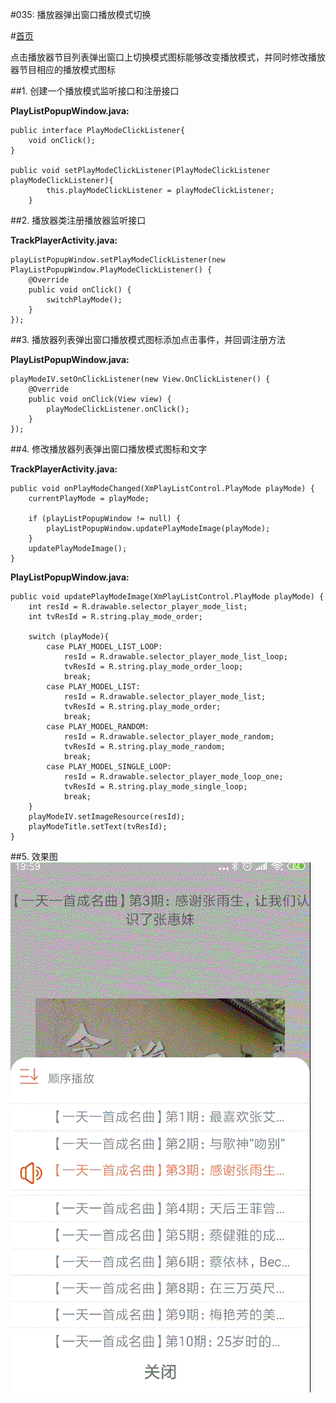 #035: 播放器弹出窗口播放模式切换

#[首页](./../README.md)

点击播放器节目列表弹出窗口上切换模式图标能够改变播放模式，并同时修改播放器节目相应的播放模式图标

##1. 创建一个播放模式监听接口和注册接口


**PlayListPopupWindow.java:**

    public interface PlayModeClickListener{
        void onClick();
    }
    
    public void setPlayModeClickListener(PlayModeClickListener playModeClickListener){
	        this.playModeClickListener = playModeClickListener;
	    }

##2. 播放器类注册播放器监听接口

**TrackPlayerActivity.java:**

	playListPopupWindow.setPlayModeClickListener(new PlayListPopupWindow.PlayModeClickListener() {
        @Override
        public void onClick() {
            switchPlayMode();
        }
    });

##3. 播放器列表弹出窗口播放模式图标添加点击事件，并回调注册方法

**PlayListPopupWindow.java:**

	playModeIV.setOnClickListener(new View.OnClickListener() {
        @Override
        public void onClick(View view) {
            playModeClickListener.onClick();
        }
    });
##4. 修改播放器列表弹出窗口播放模式图标和文字

**TrackPlayerActivity.java:**

	public void onPlayModeChanged(XmPlayListControl.PlayMode playMode) {
        currentPlayMode = playMode;

        if (playListPopupWindow != null) {
            playListPopupWindow.updatePlayModeImage(playMode);
        }
        updatePlayModeImage();
    }
    
**PlayListPopupWindow.java:**

	public void updatePlayModeImage(XmPlayListControl.PlayMode playMode) {
        int resId = R.drawable.selector_player_mode_list;
        int tvResId = R.string.play_mode_order;

        switch (playMode){
            case PLAY_MODEL_LIST_LOOP:
                resId = R.drawable.selector_player_mode_list_loop;
                tvResId = R.string.play_mode_order_loop;
                break;
            case PLAY_MODEL_LIST:
                resId = R.drawable.selector_player_mode_list;
                tvResId = R.string.play_mode_order;
                break;
            case PLAY_MODEL_RANDOM:
                resId = R.drawable.selector_player_mode_random;
                tvResId = R.string.play_mode_random;
                break;
            case PLAY_MODEL_SINGLE_LOOP:
                resId = R.drawable.selector_player_mode_loop_one;
                tvResId = R.string.play_mode_single_loop;
                break;
        }
        playModeIV.setImageResource(resId);
        playModeTitle.setText(tvResId);
    }
##5. 效果图
![效果图](./pics/PlayerPopWindowModeSwitch.gif)